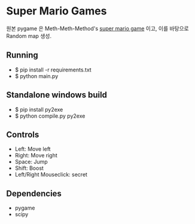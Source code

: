 # Super Mario Games

원본 pygame 은 Meth-Meth-Method's [super mario game](https://github.com/meth-meth-method/super-mario/) 이고,
이를 바탕으로 Random map 생성.

## Running

* $ pip install -r requirements.txt
* $ python main.py

## Standalone windows build

* $ pip install py2exe
* $ python compile.py py2exe

## Controls

* Left: Move left  
* Right: Move right  
* Space: Jump  
* Shift: Boost   
* Left/Right Mouseclick: secret   

## Dependencies	
* pygame	
* scipy	
